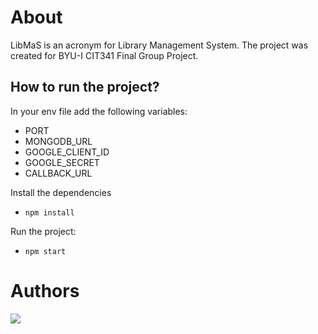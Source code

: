 # About

LibMaS is an acronym for Library Management System. The project was created for BYU-I CIT341 Final Group Project.

## How to run the project?

In your env file add the following variables:

- PORT
- MONGODB_URL
- GOOGLE_CLIENT_ID
- GOOGLE_SECRET
- CALLBACK_URL

Install the dependencies

- `npm install`

Run the project:

- `npm start`

# Authors

  <a href="https://github.com/wilsonBYU/LibMaS/graphs/contributors">
  <img src="https://contrib.rocks/image?repo=wilsonBYU/LibMaS" />
  </a>
